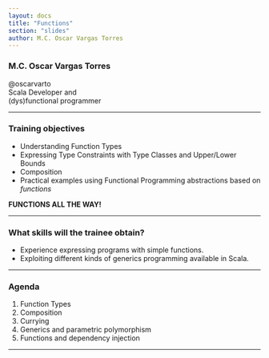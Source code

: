 ```yaml
---
layout: docs
title: "Functions"
section: "slides"
author: M.C. Oscar Vargas Torres
---
```


### M.C. Oscar Vargas Torres

@oscarvarto  
Scala Developer and  
(dys)functional programmer

------

### Training objectives

- Understanding Function Types
- Expressing Type Constraints with Type Classes and Upper/Lower Bounds
- Composition
- Practical examples using Functional Programming abstractions based on *functions*

**FUNCTIONS ALL THE WAY!**

------

### What skills will the trainee obtain?

- Experience expressing programs with simple functions.
- Exploiting different kinds of generics programming available in Scala.

------

### Agenda

1. Function Types
2. Composition
3. Currying
4. Generics and parametric polymorphism
5. Functions and dependency injection

------